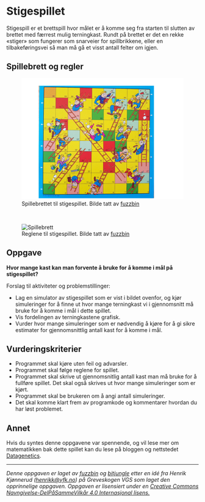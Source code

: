 # Stigespillet

Stigespill er et brettspill hvor målet er å komme seg fra starten til slutten av brettet med færrest mulig terningkast. Rundt på brettet er det en rekke «stiger» som fungerer som snarveier for spillbrikkene, eller en tilbakeføringsvei så man må gå et visst antall felter om igjen. 

## Spillebrett og regler

<figure>
    <img src="./img/stigespill_brett.png" alt="Spillebrett" width="600"/>
    <figcaption>Spillebrettet til stigespillet. Bilde tatt av <a href="https://github.com/fuzzbin">fuzzbin</a></figcaption>
</figure>

<br>

<figure>
    <img src="./img/stigespill_regler.png" alt="Spillebrett" width="400"/>
    <figcaption>Reglene til stigespillet. Bilde tatt av <a href="https://github.com/fuzzbin">fuzzbin</a></figcaption>
</figure>

## Oppgave
**Hvor mange kast kan man forvente å bruke for å komme i mål på stigespillet?**

Forslag til aktiviteter og problemstillinger:
* Lag en simulator av stigespillet som er vist i bildet ovenfor, og kjør simuleringer for å finne ut hvor mange terningkast vi i gjennomsnitt må bruke for å komme i mål i dette spillet.
* Vis fordelingen av terningkastene grafisk.
* Vurder hvor mange simuleringer som er nødvendig å kjøre for å gi sikre estimater for gjennomsnittlig antall kast for å komme i mål.

## Vurderingskriterier

* Programmet skal kjøre uten feil og advarsler.
* Programmet skal følge reglene for spillet.
* Programmet skal skrive ut gjennomsnitlig antall kast man må bruke for å fullføre spillet. Det skal også skrives ut hvor mange simuleringer som er kjørt.
* Programmet skal be brukeren om å angi antall simuleringer.
* Det skal komme klart frem av programkode og kommentarer hvordan du har løst problemet.

## Annet

Hvis du syntes denne oppgavene var spennende, og vil lese mer om matematikken bak dette spillet kan du lese på bloggen og nettstedet [Datagenetics](http://www.datagenetics.com/blog/november12011/).


---
_Denne oppgaven er laget av [fuzzbin](https://github.com/fuzzbin) og [bitjungle](https://github.com/bitjungle) etter en idé fra Henrik Kjønnerud (henrikk@vfk.no) på Greveskogen VGS som laget den opprinnelige oppgaven. Oppgaven er lisensiert under en [Creative Commons Navngivelse-DelPåSammeVilkår 4.0 Internasjonal lisens.](http://creativecommons.org/licenses/by-sa/4.0/)_
